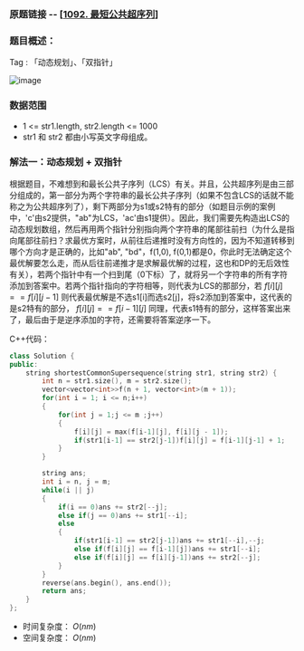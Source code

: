 ### 原题链接 -- [[1092. 最短公共超序列](https://leetcode.cn/problems/shortest-common-supersequence/)]

### 题目概述：
Tag : 「动态规划」、「双指针」

![image](https://user-images.githubusercontent.com/99656524/228400606-6168d64b-6c82-4a81-b8ab-dd1b17eb9ed4.png)

### 数据范围
* 1 <= str1.length, str2.length <= 1000
* str1 和 str2 都由小写英文字母组成。

### 解法一：动态规划 + 双指针
根据题目，不难想到和最长公共子序列（LCS）有关。并且，公共超序列是由三部分组成的，第一部分为两个字符串的最长公共子序列（如果不包含LCS的话就不能称之为公共超序列了），剩下两部分为s1或s2特有的部分（如题目示例的案例中，'c'由s2提供，"ab"为LCS，'ac'由s1提供）。因此，我们需要先构造出LCS的动态规划数组，然后再用两个指针分别指向两个字符串的尾部往前扫（为什么是指向尾部往前扫？求最优方案时，从前往后递推时没有方向性的，因为不知道转移到哪个方向才是正确的，比如"ab", "bd"，f(1,0), f(0,1)都是0，你此时无法确定这个最优解要怎么走，而从后往前递推才是求解最优解的过程，这也和DP的无后效性有关），若两个指针中有一个扫到尾（0下标）了，就将另一个字符串的所有字符添加到答案中。若两个指针指向的字符相等，则代表为LCS的那部分，若 $f[i][j] == f[i][j-1]$ 则代表最优解是不选s1[i]而选s2[j]，将s2添加到答案中，这代表的是s2特有的部分，  $f[i][j] == f[i-1][j]$ 同理，代表s1特有的部分，这样答案出来了，最后由于是逆序添加的字符，还需要将答案逆序一下。

C++代码：
```cpp
class Solution {
public:
    string shortestCommonSupersequence(string str1, string str2) {
        int n = str1.size(), m = str2.size();
        vector<vector<int>>f(n + 1, vector<int>(m + 1));
        for(int i = 1; i <= n;i++)
        {
            for(int j = 1;j <= m ;j++)
            {
                f[i][j] = max(f[i-1][j], f[i][j - 1]);
                if(str1[i-1] == str2[j-1])f[i][j] = f[i-1][j-1] + 1;
            }
        }

        string ans;
        int i = n, j = m;
        while(i || j)
        {
            if(i == 0)ans += str2[--j];
            else if(j == 0)ans += str1[--i];
            else
            {
                if(str1[i-1] == str2[j-1])ans += str1[--i],--j;
                else if(f[i][j] == f[i-1][j])ans += str1[--i];
                else if(f[i][j] == f[i][j-1])ans += str2[--j];
            }
        }
        reverse(ans.begin(), ans.end());
        return ans;
    }
};
```
* 时间复杂度： $O(nm)$ 
* 空间复杂度： $O(nm)$ 

